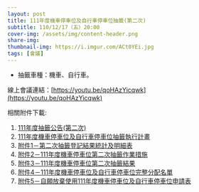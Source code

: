 ```yaml
---
layout: post
title: 111年度機車停車位及自行車停車位抽籤(第二次)
subtitle: 110/12/17（五）20:00
cover-img: /assets/img/content-header.png
share-img: 
thumbnail-img: https://i.imgur.com/ACt0YEi.jpg
tags: [會議]
---
```


- 抽籤車種：機車、自行車。

線上會議連結：[https://youtu.be/qoHAzYicqwk](https://youtu.be/qoHAzYicqwk)

相關附件下載:

1. [111年度抽籤公告(第二次)](../assets/post/20211217/111年度抽籤公告(第二次).pdf) 
2. [111年度機車停車位及自行車停車位抽籤執行計畫](../assets/post/20211211/111年度機車停車位及自行車停車位抽籤執行計畫.pdf) 
3. [附件1－第二次抽籤登記結果統計及明細表](../assets/post/20211217/附件1－第二次抽籤登記結果統計及明細表.pdf) 
4. [附件2－111年度機車停車位第二次抽籤作業措施](../assets/post/20211217/附件2－111年度機車停車位第二次抽籤作業措施.pdf) 
5. [附件3－111年度機車停車位第二次抽籤結果](../assets/post/20211217/附件3－111年度機車停車位第二次抽籤結果.pdf) 
6. [附件4－111年度機車停車位及自行車停車位完整分配名單](../assets/post/20211217/附件4－111年度機車停車位及自行車停車位完整分配名單.pdf) 
7. [附件5－自願放棄使用111年度機車停車位及自行車停車位申請表](../assets/post/20211217/附件5－自願放棄使用111年度機車停車位及自行車停車位申請表.pdf) 
